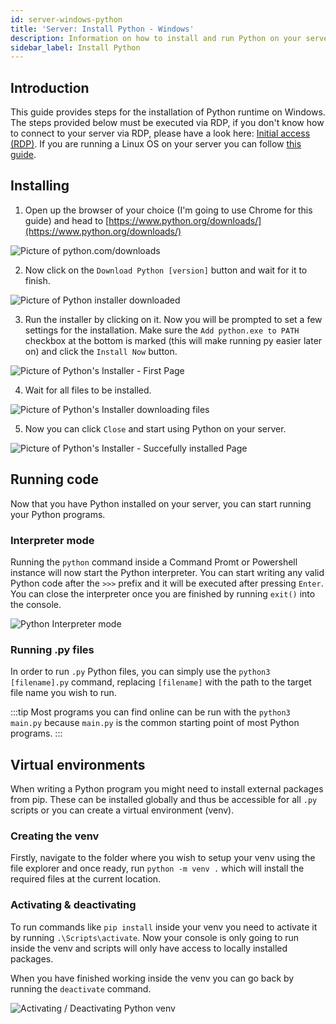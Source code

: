 ```yaml
---
id: server-windows-python
title: 'Server: Install Python - Windows'
description: Information on how to install and run Python on your server from ZAP-Hosting.com - ZAP-Hosting.com documentation
sidebar_label: Install Python
---
```


## Introduction

This guide provides steps for the installation of Python runtime on Windows. The steps provided below must be executed via RDP, if you don't know how to connect to your server via RDP, please have a look here: [Initial access (RDP)](https://zap-hosting.com/guides/docs/vserver-windows-userdp). If you are running a Linux OS on your server you can follow [this guide](https://zap-hosting.com/guides/docs/vserver-linux-python).

## Installing

1. Open up the browser of your choice (I'm going to use Chrome for this guide) and head to [https://www.python.org/downloads/](https://www.python.org/downloads/)

![Picture of python.com/downloads](https://imgur.com/g30evfk.png)

2. Now click on the `Download Python [version]` button and wait for it to finish.

![Picture of Python installer downloaded](https://imgur.com/eHjq3nI.png)

3. Run the installer by clicking on it. Now you will be prompted to set a few settings for the installation. Make sure the `Add python.exe to PATH` checkbox at the bottom is marked (this will make running py easier later on) and click the `Install Now` button.

![Picture of Python's Installer - First Page](https://imgur.com/CcRCbhn.png)

4. Wait for all files to be installed.

![Picture of Python's Installer downloading files](https://imgur.com/CNqjZ4c.png)

5. Now you can click `Close` and start using Python on your server.

![Picture of Python's Installer - Succefully installed Page](https://imgur.com/f9I8zaa.png)

## Running code

Now that you have Python installed on your server, you can start running your Python programs.

### Interpreter mode

Running the `python` command inside a Command Promt or Powershell instance will now start the Python interpreter. You can start writing any valid Python code after the `>>>` prefix and it will be executed after pressing `Enter`. You can close the interpreter once you are finished by running `exit()` into the console.

![Python Interpreter mode](https://imgur.com/AQSm2hX.png)

### Running .py files

In order to run `.py` Python files, you can simply use the `python3 [filename].py` command, replacing `[filename]` with the path to the target file name you wish to run.

:::tip
Most programs you can find online can be run with the `python3 main.py` because `main.py` is the common starting point of most Python programs.
:::

## Virtual environments

When writing a Python program you might need to install external packages from pip. These can be installed globally and thus be accessible for all `.py` scripts or you can create a virtual environment (venv).

### Creating the venv

Firstly, navigate to the folder where you wish to setup your venv using the file explorer and once ready, run `python -m venv .` which will install the required files at the current location.

### Activating & deactivating

To run commands like `pip install` inside your venv you need to activate it by running `.\Scripts\activate`. Now your console is only going to run inside the venv and scripts will only have access to locally installed packages.

When you have finished working inside the venv you can go back by running the `deactivate` command.

![Activating / Deactivating Python venv](https://imgur.com/KvJxliT.png)
